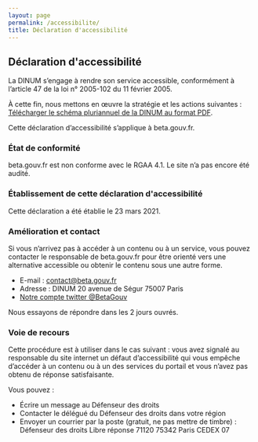 ```yaml
---
layout: page
permalink: /accessibilite/
title: Déclaration d'accessibilité
---
```


## Déclaration d'accessibilité

La DINUM s’engage à rendre son service accessible, conformément à l’article 47 de la loi n° 2005-102 du 11 février 2005.

À cette fin, nous mettons en œuvre la stratégie et les actions suivantes : [Télécharger le schéma pluriannuel de la DINUM au format PDF](https://www.numerique.gouv.fr/uploads/DINUM_SchemaPluriannuel_2020.pdf).

Cette déclaration d’accessibilité s’applique à beta.gouv.fr.

### État de conformité
beta.gouv.fr est non conforme avec le RGAA 4.1. Le site n’a pas encore été audité.

### Établissement de cette déclaration d'accessibilité
Cette déclaration a été établie le 23 mars 2021.

### Amélioration et contact
Si vous n’arrivez pas à accéder à un contenu ou à un service, vous pouvez contacter le responsable de beta.gouv.fr pour être orienté vers une alternative accessible ou obtenir le contenu sous une autre forme.

- E-mail : [contact@beta.gouv.fr](mailto:contact@beta.gouv.fr)
- Adresse : DINUM 20 avenue de Ségur 75007 Paris
- [Notre compte twitter @BetaGouv](https://twitter.com/BetaGouv)

Nous essayons de répondre dans les 2 jours ouvrés.

### Voie de recours
Cette procédure est à utiliser dans le cas suivant : vous avez signalé au responsable du site internet un défaut d’accessibilité qui vous empêche d’accéder à un contenu ou à un des services du portail et vous n’avez pas obtenu de réponse satisfaisante.

Vous pouvez :
- Écrire un message au Défenseur des droits
- Contacter le délégué du Défenseur des droits dans votre région
- Envoyer un courrier par la poste (gratuit, ne pas mettre de timbre) :
    Défenseur des droits
    Libre réponse 71120 75342 Paris CEDEX 07
